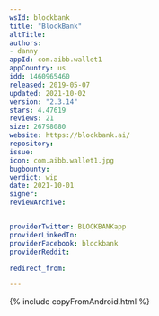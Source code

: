 ```yaml
---
wsId: blockbank
title: "BlockBank"
altTitle: 
authors:
- danny
appId: com.aibb.wallet1
appCountry: us
idd: 1460965460
released: 2019-05-07
updated: 2021-10-02
version: "2.3.14"
stars: 4.47619
reviews: 21
size: 26798080
website: https://blockbank.ai/
repository: 
issue: 
icon: com.aibb.wallet1.jpg
bugbounty: 
verdict: wip
date: 2021-10-01
signer: 
reviewArchive:


providerTwitter: BLOCKBANKapp
providerLinkedIn: 
providerFacebook: blockbank
providerReddit: 

redirect_from:

---
```


 {% include copyFromAndroid.html %}
